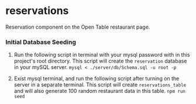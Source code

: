 # reservations
Reservation component on the Open Table restaurant page. 


### Initial Database Seeding

1. Run the following script in terminal with your mysql password with in this project's root directory. This script will create the `reservation` database in your mySQL server. 
    `mysql < ./server/db/Schema.sql -u root -p`

2. Exist mysql terminal, and run the following script after turning on the server in a separate terminal. This script will create `reservations_table` and will also generate 100 random restaurant data in this table.
    `npm run seed`